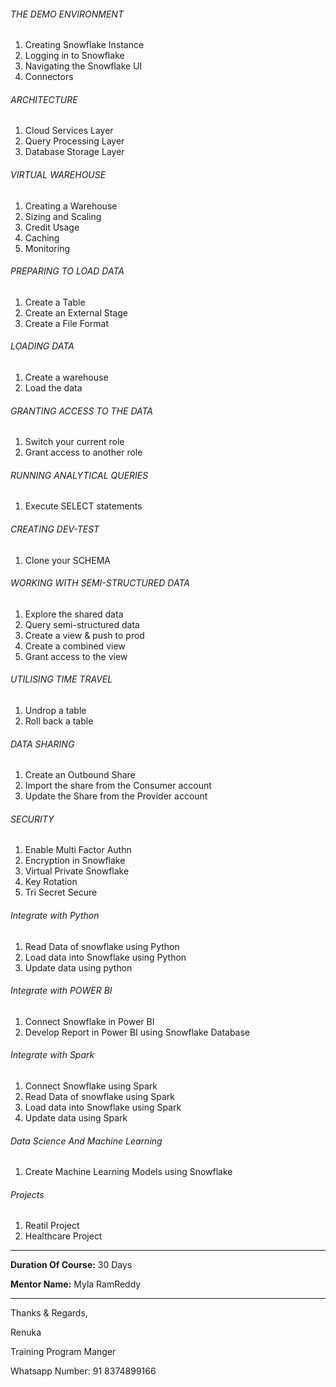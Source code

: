 ###### THE DEMO ENVIRONMENT
  1. Creating Snowflake Instance
  1. Logging in to Snowflake  
  1. Navigating the Snowflake UI
  1. Connectors
  
  ###### ARCHITECTURE
  1. Cloud Services Layer
  1. Query Processing Layer
  1. Database Storage Layer
   
   ###### VIRTUAL WAREHOUSE
  1. Creating a Warehouse
  1. Sizing and Scaling
  1. Credit Usage
  1. Caching
  1. Monitoring  
  
###### PREPARING TO LOAD DATA
  1. Create a Table
  1. Create an External Stage
  1. Create a File Format
  
###### LOADING DATA
  1. Create a warehouse
  1. Load the data
  
###### GRANTING ACCESS TO THE DATA
  1. Switch your current role
  1. Grant access to another role
  
###### RUNNING ANALYTICAL QUERIES
  1. Execute SELECT statements
  
###### CREATING DEV-TEST
  1. Clone your SCHEMA
  
###### WORKING WITH SEMI-STRUCTURED DATA
  1. Explore the shared data
  1. Query semi-structured data
  1. Create a view & push to prod
  1. Create a combined view
  1. Grant access to the view
  
###### UTILISING TIME TRAVEL
  1. Undrop a table
  1. Roll back a table
  
###### DATA SHARING
  1. Create an Outbound Share
  1. Import the share from the Consumer account
  1. Update the Share from the Provider account
  
  ###### SECURITY
  1. Enable Multi Factor Authn
  1. Encryption in Snowflake
  1. Virtual Private Snowflake
  1. Key Rotation
  1. Tri Secret Secure  
  
###### Integrate with Python
  1. Read Data of snowflake using Python
  1. Load data into Snowflake using Python
  1. Update data using python
  
###### Integrate with POWER BI
  1. Connect Snowflake in Power BI
  1. Develop Report in Power BI using Snowflake Database
  
###### Integrate with Spark
  1. Connect Snowflake using Spark
  1. Read Data of snowflake using Spark
  1. Load data into Snowflake using Spark
  1. Update data using Spark
  
###### Data Science And Machine Learning
  1. Create Machine Learning Models using Snowflake
  
###### Projects
  1. Reatil Project
  1. Healthcare Project
----  
  **Duration Of Course:** 30 Days
  
  **Mentor Name:** Myla RamReddy
  
-----  
  
  Thanks & Regards,
  
  Renuka
  
  Training Program Manger 
  
  Whatsapp Number: 91 8374899166
  
  
  
  
  
  

